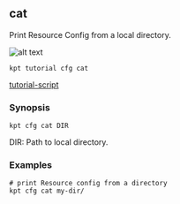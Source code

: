 ## cat

Print Resource Config from a local directory.

![alt text][tutorial]

    kpt tutorial cfg cat

[tutorial-script]

### Synopsis

    kpt cfg cat DIR

  DIR:
    Path to local directory.

### Examples

    # print Resource config from a directory
    kpt cfg cat my-dir/

### 

[tutorial]: https://storage.googleapis.com/kpt-dev/docs/cfg-cat.gif "kpt cfg cat"
[tutorial-script]: ../../gifs/cfg-cat.sh
